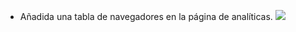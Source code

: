 - Añadida una tabla de navegadores en la página de analíticas.
  ![](/release-images/tabla-navegadores.png)
